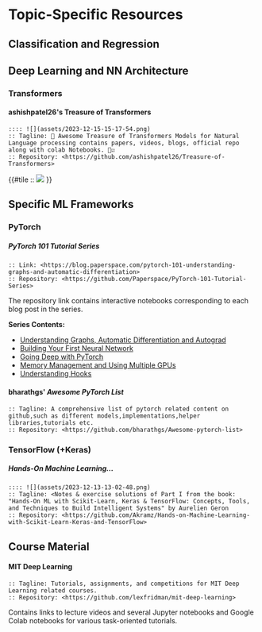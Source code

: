 # Topic-Specific Resources


## Classification and Regression


## Deep Learning and NN Architecture


### Transformers

#### ashishpatel26's Treasure of Transformers

```info
:::: ![](assets/2023-12-15-15-17-54.png)
:: Tagline: 💁 Awesome Treasure of Transformers Models for Natural Language processing contains papers, videos, blogs, official repo along with colab Notebooks. 🛫☑️
:: Repository: <https://github.com/ashishpatel26/Treasure-of-Transformers>
```

{{#tile
:: ![](https://raw.githubusercontent.com/ashishpatel26/Treasure-of-Transformers/main/images/tot.jpg)
}}

## Specific ML Frameworks

### PyTorch

##### PyTorch 101 Tutorial Series

```info
:: Link: <https://blog.paperspace.com/pytorch-101-understanding-graphs-and-automatic-differentiation>
:: Repository: <https://github.com/Paperspace/PyTorch-101-Tutorial-Series>
```
The repository link contains interactive notebooks corresponding to each blog post in the series.

**Series Contents:**
+ [Understanding Graphs, Automatic Differentiation and Autograd](https://blog.paperspace.com/pytorch-101-understanding-graphs-and-automatic-differentiation/)
+ [Building Your First Neural Network](https://blog.paperspace.com/pytorch-101-building-neural-networks/)
+ [Going Deep with PyTorch](https://blog.paperspace.com/pytorch-101-understanding-graphs-and-automatic-differentiation/blog.paperspace.com/pytorch-101-advanced/)
+ [Memory Management and Using Multiple GPUs](https://blog.paperspace.com/pytorch-101-understanding-graphs-and-automatic-differentiation/blog.paperspace.com/pytorch-memory-multi-gpu-debugging/)
+ [Understanding Hooks](https://blog.paperspace.com/pytorch-101-understanding-graphs-and-automatic-differentiation/blog.paperspace.com/pytorch-hooks-gradient-clipping-debugging/)

#### bharathgs' *Awesome PyTorch List*

```info
:: Tagline: A comprehensive list of pytorch related content on github,such as different models,implementations,helper libraries,tutorials etc.
:: Repository: <https://github.com/bharathgs/Awesome-pytorch-list>
```

### TensorFlow (+Keras)

##### Hands-On Machine Learning...

```info
:::: ![](assets/2023-12-13-13-02-48.png)
:: Tagline: <Notes & exercise solutions of Part I from the book: "Hands-On ML with Scikit-Learn, Keras & TensorFlow: Concepts, Tools, and Techniques to Build Intelligent Systems" by Aurelien Geron
:: Repository: <https://github.com/Akramz/Hands-on-Machine-Learning-with-Scikit-Learn-Keras-and-TensorFlow>
```



## Course Material

#### MIT Deep Learning

```info
:: Tagline: Tutorials, assignments, and competitions for MIT Deep Learning related courses.
:: Repository: <https://github.com/lexfridman/mit-deep-learning>
```

Contains links to lecture videos and several Jupyter notebooks and Google Colab notebooks for various task-oriented tutorials.




